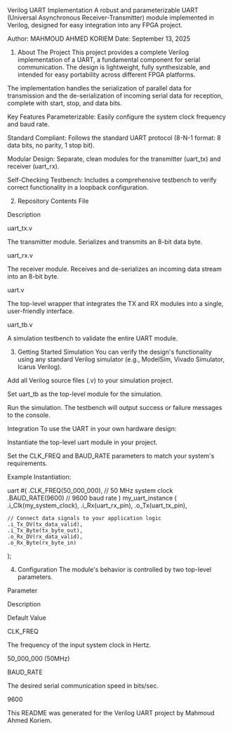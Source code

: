 Verilog UART Implementation
A robust and parameterizable UART (Universal Asynchronous Receiver-Transmitter) module implemented in Verilog, designed for easy integration into any FPGA project.

Author: MAHMOUD AHMED KORIEM
Date: September 13, 2025
1. About The Project
This project provides a complete Verilog implementation of a UART, a fundamental component for serial communication. The design is lightweight, fully synthesizable, and intended for easy portability across different FPGA platforms.

The implementation handles the serialization of parallel data for transmission and the de-serialization of incoming serial data for reception, complete with start, stop, and data bits.

Key Features
Parameterizable: Easily configure the system clock frequency and baud rate.

Standard Compliant: Follows the standard UART protocol (8-N-1 format: 8 data bits, no parity, 1 stop bit).

Modular Design: Separate, clean modules for the transmitter (uart_tx) and receiver (uart_rx).

Self-Checking Testbench: Includes a comprehensive testbench to verify correct functionality in a loopback configuration.

2. Repository Contents
File

Description

uart_tx.v

The transmitter module. Serializes and transmits an 8-bit data byte.

uart_rx.v

The receiver module. Receives and de-serializes an incoming data stream into an 8-bit byte.

uart.v

The top-level wrapper that integrates the TX and RX modules into a single, user-friendly interface.

uart_tb.v

A simulation testbench to validate the entire UART module.

3. Getting Started
Simulation
You can verify the design's functionality using any standard Verilog simulator (e.g., ModelSim, Vivado Simulator, Icarus Verilog).

Add all Verilog source files (.v) to your simulation project.

Set uart_tb as the top-level module for the simulation.

Run the simulation. The testbench will output success or failure messages to the console.

Integration
To use the UART in your own hardware design:

Instantiate the top-level uart module in your project.

Set the CLK_FREQ and BAUD_RATE parameters to match your system's requirements.

Example Instantiation:

uart #(
    .CLK_FREQ(50_000_000), // 50 MHz system clock
    .BAUD_RATE(9600)      // 9600 baud rate
) my_uart_instance (
    .i_Clk(my_system_clock),
    .i_Rx(uart_rx_pin),
    .o_Tx(uart_tx_pin),
    
    // Connect data signals to your application logic
    .i_Tx_DV(tx_data_valid),
    .i_Tx_Byte(tx_byte_out),
    .o_Rx_DV(rx_data_valid),
    .o_Rx_Byte(rx_byte_in)
);

4. Configuration
The module's behavior is controlled by two top-level parameters.

Parameter

Description

Default Value

CLK_FREQ

The frequency of the input system clock in Hertz.

50_000_000 (50MHz)

BAUD_RATE

The desired serial communication speed in bits/sec.

9600

This README was generated for the Verilog UART project by Mahmoud Ahmed Koriem.
